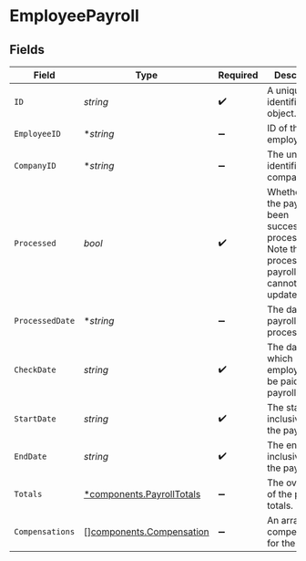 # EmployeePayroll


## Fields

| Field                                                                                                       | Type                                                                                                        | Required                                                                                                    | Description                                                                                                 | Example                                                                                                     |
| ----------------------------------------------------------------------------------------------------------- | ----------------------------------------------------------------------------------------------------------- | ----------------------------------------------------------------------------------------------------------- | ----------------------------------------------------------------------------------------------------------- | ----------------------------------------------------------------------------------------------------------- |
| `ID`                                                                                                        | *string*                                                                                                    | :heavy_check_mark:                                                                                          | A unique identifier for an object.                                                                          | 12345                                                                                                       |
| `EmployeeID`                                                                                                | **string*                                                                                                   | :heavy_minus_sign:                                                                                          | ID of the employee                                                                                          | 12345                                                                                                       |
| `CompanyID`                                                                                                 | **string*                                                                                                   | :heavy_minus_sign:                                                                                          | The unique identifier of the company.                                                                       | 23456                                                                                                       |
| `Processed`                                                                                                 | *bool*                                                                                                      | :heavy_check_mark:                                                                                          | Whether or not the payroll has been successfully processed. Note that processed payrolls cannot be updated. | false                                                                                                       |
| `ProcessedDate`                                                                                             | **string*                                                                                                   | :heavy_minus_sign:                                                                                          | The date the payroll was processed.                                                                         | 2022-04-08                                                                                                  |
| `CheckDate`                                                                                                 | *string*                                                                                                    | :heavy_check_mark:                                                                                          | The date on which employees will be paid for the payroll.                                                   | 2022-04-08                                                                                                  |
| `StartDate`                                                                                                 | *string*                                                                                                    | :heavy_check_mark:                                                                                          | The start date, inclusive, of the pay period.                                                               | 2022-04-08                                                                                                  |
| `EndDate`                                                                                                   | *string*                                                                                                    | :heavy_check_mark:                                                                                          | The end date, inclusive, of the pay period.                                                                 | 2022-04-21                                                                                                  |
| `Totals`                                                                                                    | [*components.PayrollTotals](../../models/components/payrolltotals.md)                                       | :heavy_minus_sign:                                                                                          | The overview of the payroll totals.                                                                         |                                                                                                             |
| `Compensations`                                                                                             | [][components.Compensation](../../models/components/compensation.md)                                        | :heavy_minus_sign:                                                                                          | An array of compensations for the payroll.                                                                  |                                                                                                             |